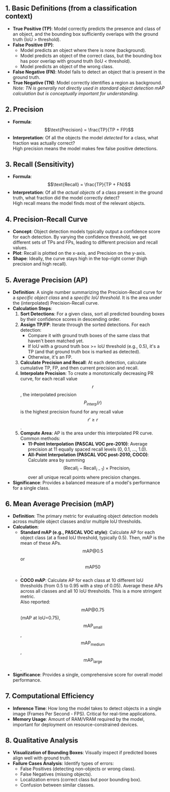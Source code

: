 ## 1. Basic Definitions (from a classification context)
- **True Positive (TP)**: Model correctly predicts the presence and class of an object, and the bounding box sufficiently overlaps with the ground truth (IoU > threshold).
- **False Positive (FP)**:
    - Model predicts an object where there is none (background).
    - Model predicts an object of the correct class, but the bounding box has poor overlap with ground truth (IoU < threshold).
    - Model predicts an object of the wrong class.
- **False Negative (FN)**: Model fails to detect an object that is present in the ground truth.
- **True Negative (TN)**: Model correctly identifies a region as background. *Note: TN is generally not directly used in standard object detection mAP calculation but is conceptually important for understanding.*

## 2. Precision
- **Formula**:  
    $$\text{Precision} = \frac{TP}{TP + FP}$$
- **Interpretation**: Of all the objects the model *detected* for a class, what fraction was actually correct?  
  High precision means the model makes few false positive detections.

## 3. Recall (Sensitivity)
- **Formula**:  
    $$\text{Recall} = \frac{TP}{TP + FN}$$
- **Interpretation**: Of all the *actual objects* of a class present in the ground truth, what fraction did the model correctly detect?  
  High recall means the model finds most of the relevant objects.

## 4. Precision-Recall Curve
- **Concept**: Object detection models typically output a confidence score for each detection. By varying the confidence threshold, we get different sets of TPs and FPs, leading to different precision and recall values.
- **Plot**: Recall is plotted on the x-axis, and Precision on the y-axis.
- **Shape**: Ideally, the curve stays high in the top-right corner (high precision and high recall).

## 5. Average Precision (AP)
- **Definition**: A single number summarizing the Precision-Recall curve for a *specific object class* and a *specific IoU threshold*. It is the area under the (interpolated) Precision-Recall curve.
- **Calculation Steps**:
    1. **Sort Detections**: For a given class, sort all predicted bounding boxes by their confidence scores in descending order.
    2. **Assign TP/FP**: Iterate through the sorted detections. For each detection:
        - Compare it with ground truth boxes of the same class that haven't been matched yet.
        - If IoU with a ground truth box >= IoU threshold (e.g., 0.5), it's a TP (and that ground truth box is marked as detected).
        - Otherwise, it's an FP.
    3. **Calculate Precision and Recall**: At each detection, calculate cumulative TP, FP, and then current precision and recall.
    4. **Interpolate Precision**: To create a monotonically decreasing PR curve, for each recall value $$r$$, the interpolated precision $$P_{\text{interp}}(r)$$ is the highest precision found for any recall value $$r' \geq r$$.
    5. **Compute Area**: AP is the area under this interpolated PR curve. Common methods:
        - **11-Point Interpolation (PASCAL VOC pre-2010)**: Average precision at 11 equally spaced recall levels (0, 0.1, ..., 1.0).
        - **All-Point Interpolation (PASCAL VOC post-2010, COCO)**: Calculate area by summing $$ (\text{Recall}_i - \text{Recall}_{i-1}) \times \text{Precision}_i $$ over all unique recall points where precision changes.
- **Significance**: Provides a balanced measure of a model's performance for a single class.

## 6. Mean Average Precision (mAP)
- **Definition**: The primary metric for evaluating object detection models across multiple object classes and/or multiple IoU thresholds.
- **Calculation**:
    - **Standard mAP (e.g., PASCAL VOC style)**: Calculate AP for each object class (at a fixed IoU threshold, typically 0.5). Then, mAP is the mean of these APs.  
      $$\text{mAP@0.5}$$ or $$\text{mAP50}$$.
    - **COCO mAP**: Calculate AP for each class at 10 different IoU thresholds (from 0.5 to 0.95 with a step of 0.05). Average these APs across all classes and all 10 IoU thresholds. This is a more stringent metric.  
      Also reported: $$\text{mAP@0.75}$$ (mAP at IoU=0.75), $$\text{mAP}_{\text{small}}$$, $$\text{mAP}_{\text{medium}}$$, $$\text{mAP}_{\text{large}}$$.
- **Significance**: Provides a single, comprehensive score for overall model performance.

## 7. Computational Efficiency
- **Inference Time**: How long the model takes to detect objects in a single image (Frames Per Second - FPS). Critical for real-time applications.
- **Memory Usage**: Amount of RAM/VRAM required by the model, important for deployment on resource-constrained devices.

## 8. Qualitative Analysis
- **Visualization of Bounding Boxes**: Visually inspect if predicted boxes align well with ground truth.
- **Failure Cases Analysis**: Identify types of errors:
    - False Positives (detecting non-objects or wrong class).
    - False Negatives (missing objects).
    - Localization errors (correct class but poor bounding box).
    - Confusion between similar classes.
